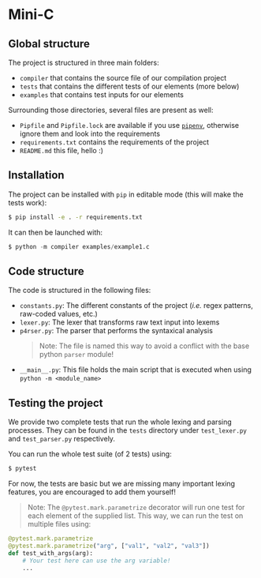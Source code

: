 # Mini-C

## Global structure

The project is structured in three main folders:
- `compiler` that contains the source file of our compilation project
- `tests` that contains the different tests of our elements (more below)
- `examples` that contains test inputs for our elements

Surrounding those directories, several files are present as well:
- `Pipfile` and `Pipfile.lock` are available if you use [`pipenv`](https://pipenv.pypa.io/en/latest/), otherwise ignore them and look into the requirements
- `requirements.txt` contains the requirements of the project
- `README.md` this file, hello :)

## Installation

The project can be installed with `pip` in editable mode (this will make the tests work):
```bash
$ pip install -e . -r requirements.txt
```

It can then be launched with:
```python
$ python -m compiler examples/example1.c
```

## Code structure

The code is structured in the following files:
- `constants.py`: The different constants of the project (*i.e.* regex patterns, raw-coded values, etc.)
- `lexer.py`: The lexer that transforms raw text input into lexems
- `p4rser.py`: The parser that performs the syntaxical analysis
    > Note: The file is named this way to avoid a conflict with the base python `parser` module!
- `__main__.py`: This file holds the main script that is executed when using `python -m <module_name>`

## Testing the project

We provide two complete tests that run the whole lexing and parsing processes. They can be found in the `tests` directory under `test_lexer.py` and `test_parser.py` respectively.

You can run the whole test suite (of 2 tests) using:
```python
$ pytest
```

For now, the tests are basic but we are missing many important lexing features, you are encouraged to add them yourself!

> Note: The `@pytest.mark.parametrize`  decorator will run one test for each element of the supplied list. This way, we can run the test on multiple files using:

```python
@pytest.mark.parametrize
@pytest.mark.parametrize("arg", ["val1", "val2", "val3"])
def test_with_args(arg):
    # Your test here can use the arg variable!
    ...
```
